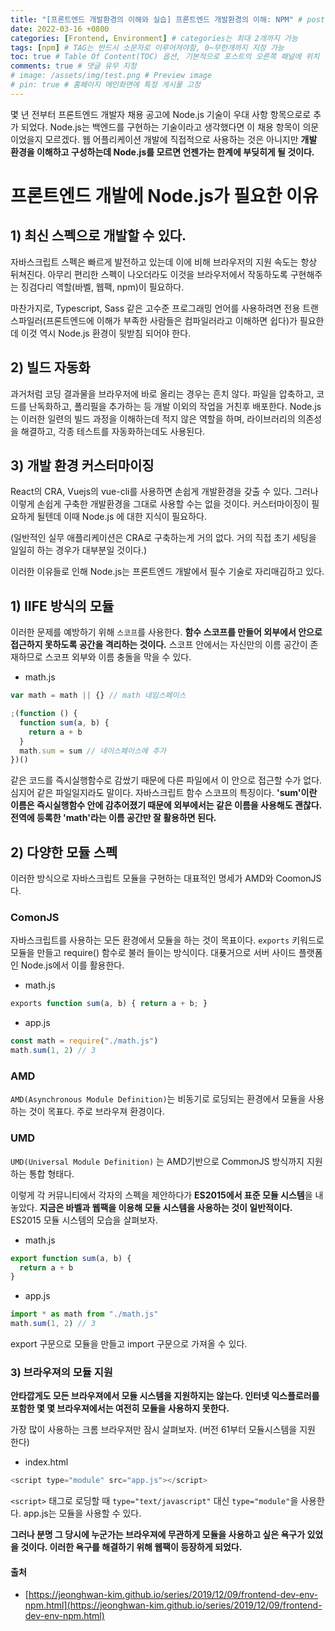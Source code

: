 ```yaml
---
title: "[프론트엔드 개발환경의 이해와 실습] 프론트엔드 개발환경의 이해: NPM" # post의 layout이 기본적으로 post로 설정되어있어서 Front Matter에 따로 layout변수를 만들어 주지 않아도 됨
date: 2022-03-16 +0800
categories: [Frontend, Environment] # categories는 최대 2개까지 가능
tags: [npm] # TAG는 반드시 소문자로 이루어져야함, 0~무한개까지 지정 가능
toc: true # Table Of Content(TOC) 옵션, 기본적으로 포스트의 오른쪽 패널에 위치
comments: true # 댓글 유무 지정
# image: /assets/img/test.png # Preview image
# pin: true # 홈페이지 메인화면에 특정 게시물 고정
---
```


몇 년 전부터 프론트엔드 개발자 채용 공고에 Node.js 기술이 우대 사항 항목으로로 추가 되었다. Node.js는 백엔드를 구현하는 기술이라고 생각했다면 이 채용 항목이 의문이었을지 모르겠다. 웹 어플리케이션 개발에 직접적으로 사용하는 것은 아니지만 <b>개발 환경을 이해하고 구성하는데 Node.js를 모르면 언젠가는 한계에 부딪히게 될 것이다.</b>

# 프론트엔드 개발에 Node.js가 필요한 이유

## 1) 최신 스펙으로 개발할 수 있다.
자바스크립트 스펙은 빠르게 발전하고 있는데 이에 비해 브라우저의 지원 속도는 항상 뒤쳐진다. 아무리 편리한 스펙이 나오더라도 이것을 브라우저에서 작동하도록 구현해주는 징검다리 역할(바벨, 웹팩, npm)이 필요하다.

마찬가지로, Typescript, Sass 같은 고수준 프로그래밍 언어를 사용하려면 전용 트랜스파일러(프론트엔드에 이해가 부족한 사람들은 컴파일러라고 이해하면 쉽다)가 필요한데 이것 역시 Node.js 환경이 뒷받침 되어야 한다.

## 2) 빌드 자동화
과거처럼 코딩 결과물을 브라우저에 바로 올리는 경우는 흔치 않다. 파일을 압축하고, 코드를 난독화하고, 폴리필을 추가하는 등 개발 이외의 작업을 거친후 배포한다. Node.js는 이러한 일련의 빌드 과정을 이해하는데 적지 않은 역할을 하며, 라이브러리의 의존성을 해결하고, 각종 테스트를 자동화하는데도 사용된다.

## 3) 개발 환경 커스터마이징
React의 CRA, Vuejs의 vue-cli를 사용하면 손쉽게 개발환경을 갖출 수 있다. 그러나 이렇게 손쉽게 구축한 개발환경을 그대로 사용할 수는 없을 것이다. 커스터마이징이 필요하게 될텐데 이때 Node.js 에 대한 지식이 필요하다.

(일반적인 실무 애플리케이션은 CRA로 구축하는게 거의 없다. 거의 직접 초기 세팅을 일일히 하는 경우가 대부분일 것이다.)

이러한 이유들로 인해 Node.js는 프론트엔드 개발에서 필수 기술로 자리매김하고 있다.

## 1) IIFE 방식의 모듈
이러한 문제를 예방하기 위해 `스코프`를 사용한다. <b>함수 스코프를 만들어 외부에서 안으로 접근하지 못하도록 공간을 격리하는 것이다.</b> 스코프 안에서는 자신만의 이름 공간이 존재하므로 스코프 외부와 이름 충돌을 막을 수 있다.

- math.js

```javascript
var math = math || {} // math 네임스페이스

;(function () {
  function sum(a, b) {
    return a + b
  }
  math.sum = sum // 네이스페이스에 추가
})()
```

같은 코드를 즉시실행함수로 감쌌기 때문에 다른 파일에서 이 안으로 접근할 수가 없다. 심지어 같은 파일일지라도 말이다. 자바스크립트 함수 스코프의 특징이다. <b>'sum'이란 이름은 즉시실행함수 안에 감추어졌기 때문에 외부에서는 같은 이름을 사용해도 괜찮다. 전역에 등록한 'math'라는 이름 공간만 잘 활용하면 된다.</b>

## 2) 다양한 모듈 스펙
이러한 방식으로 자바스크립트 모듈을 구현하는 대표적인 명세가 AMD와 CoomonJS다.

### ComonJS
자바스크립트를 사용하는 모든 환경에서 모듈을 하는 것이 목표이다. `exports` 키워드로 모듈을 만들고 require() 함수로 불러 들이는 방식이다. 대푲거으로 서버 사이드 플랫폼인 Node.js에서 이를 활용한다.

- math.js

```javascript
exports function sum(a, b) { return a + b; }
```

- app.js

```javascript
const math = require("./math.js")
math.sum(1, 2) // 3
```

### AMD
`AMD(Asynchronous Module Definition)`는 비동기로 로딩되는 환경에서 모듈을 사용하는 것이 목표다. 주로 브라우져 환경이다.

### UMD
`UMD(Universal Module Definition)` 는 AMD기반으로 CommonJS 방식까지 지원하는 통합 형태다.

이렇게 각 커뮤니티에서 각자의 스펙을 제안하다가 **ES2015에서 표준 모듈 시스템**을 내 놓았다. <b>지금은 바벨과 웹팩을 이용해 모듈 시스템을 사용하는 것이 일반적이다.</b> ES2015 모듈 시스템의 모습을 살펴보자.


- math.js

```javascript
export function sum(a, b) {
  return a + b
}
```

- app.js

```javascript
import * as math from "./math.js"
math.sum(1, 2) // 3
```

export 구문으로 모듈을 만들고 import 구문으로 가져올 수 있다.

### 3) 브라우져의 모듈 지원
<b>안타깝게도 모든 브라우져에서 모듈 시스템을 지원하지는 않는다. 인터넷 익스플로러를 포함한 몇 몇 브라우져에서는 여전히 모듈을 사용하지 못한다.</b>

가장 많이 사용하는 크롬 브라우져만 잠시 살펴보자. (버전 61부터 모듈시스템을 지원 한다)

- index.html

```javascript
<script type="module" src="app.js"></script>
```

`<script>` 태그로 로딩할 때 `type="text/javascript"` 대신 `type="module"`을 사용한다. app.js는 모듈을 사용할 수 있다.

<b>그러나 분명 그 당시에 누군가는 브라우져에 무관하게 모듈을 사용하고 싶은 욕구가 있었을 것이다. 이러한 욕구를 해결하기 위해 웹팩이 등장하게 되었다.</b>



#### 출처
- [https://jeonghwan-kim.github.io/series/2019/12/09/frontend-dev-env-npm.html](https://jeonghwan-kim.github.io/series/2019/12/09/frontend-dev-env-npm.html)